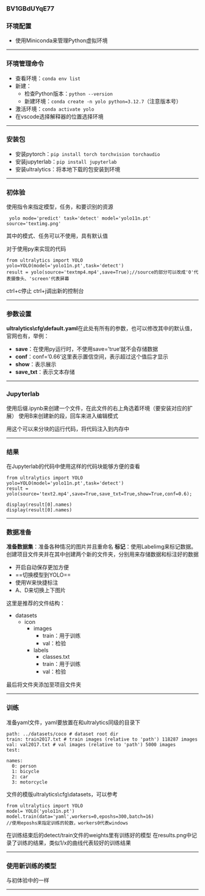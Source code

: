 ### BV1GBdUYqE77
### 环境配置
- 使用Miniconda来管理Python虚拟环境
---
### 环境管理命令
- 查看环境：`conda env list`
- 新建：
	- 检查Python版本：`python --version`
	- 新建环境：`conda create -n yolo python=3.12.7`（注意版本号）
- 激活环境：`conda activate yolo`
- 在vscode选择解释器的位置选择环境
---
### 安装包
- 安装pytorch：`pip install torch torchvision torchaudio`
- 安装jupyterlab：`pip install jupyterlab`
- 安装ultralytics：将本地下载的包安装到环境
---
### 初体验
使用指令来指定模型，任务，和要识别的资源
```
 yolo mode='predict' task='detect' model='yolo11n.pt' source='textimg.png'
```
其中的模式、任务可以不使用，具有默认值

对于使用py来实现的代码
```
from ultralytics import YOLO
yolo=YOLO(model='yolo11n.pt',task='detect')
result = yolo(source='textmp4.mp4',save=True);//source的部分可以改成'0'代表摄像头、'screen'代表屏幕
```
ctrl+c停止 ctrl+j调出新的控制台

---
### 参数设置
**ultralytics\cfg\default.yaml**在此处有所有的参数，也可以修改其中的默认值，官网也有，举例：
- **save**：在使用py运行时，不使用save=’true‘就不会存储数据
- **conf**：conf=’0.66‘这里表示置信空间，表示超过这个值后才显示
- **show**：表示展示
- **save_txt**：表示文本存储

---
### Jupyterlab
使用后缀.ipynb来创建一个文件，在此文件的右上角选着环境（要安装对应的扩展）
使用B来创建新的段，回车来进入编辑模式

用这个可以来分块的运行代码，将代码注入到内存中

---
### 结果
在Jupyterlab的代码中使用这样的代码块能够方便的查看
```
from ultralytics import YOLO
yolo=YOLO(model='yolo11n.pt',task='detect')
result = yolo(source='text2.mp4',save=True,save_txt=True,show=True,conf=0.6);
```

```
display(result[0].names)
display(result[0].names)
```
---
### 数据准备
**准备数据集**：准备各种情况的图片并且重命名
**标记**：使用Labelimg来标记数据。创建项目文件夹并在其中创建两个新的文件夹，分别用来存储数据和标注好的数据
- 开启自动保存更加方便
- ==切换模型到YOLO==
- 使用W来快捷标注
- A、D来切换上下图片

这里是推荐的文件结构：
- datasets
	- icon
		- images
			- train：用于训练
			- val：检验
		- labels
			- classes.txt
			- train：用于训练
			- val：检验

最后将文件夹添加至项目文件夹

---
### 训练
准备yaml文件，yaml要放置在和ultralytics同级的目录下
```
path: ../datasets/coco # dataset root dir
train: train2017.txt # train images (relative to 'path') 118287 images
val: val2017.txt # val images (relative to 'path') 5000 images
test:

names:
  0: person
  1: bicycle
  2: car
  3: motorcycle
```
文件的模版ultralytics\cfg\datasets，可以参考
```
from ultralytics import YOLO
model= YOLO('yolo11n.pt')
model.train(data='yaml',workers=0,eposhs=300,batch=16)
//使用eposhs来指定训练的轮数，workers0代表windows
```
在训练结束后的detect/train文件的weights里有训练好的模型
在results.png中记录了训练的结果，类似1/x的曲线代表较好的训练结果

---
### 使用新训练的模型
与初体验中的一样

---
